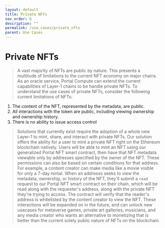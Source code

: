 ```yaml
---
layout: default
title: Private NFTs 
nav_order: 6
description: ""
permalink: /use_cases/private_nfts
parent: Use Cases
---
```



# Private NFTs
> A vast majority of NFTs are public by nature. This presents a multitude of limitations to the current NFT economy on major chains. As an oracle service, Portal Compute can extend the current capabilities of Layer-1 chains to be handle private NFTs. To understand the use cases of private NFTs, consider the following current limitations of NFTs:
1. The content of the NFT, represented by the metadata, are public.
2. All interactions with the token are public, including viewing ownership and ownership history.
3. There is no ability to issue access control

>Solutions that currently exist require the adoption of a whole new Layer-1 to mint, share, and interact with private NFTs. Our solution offers the ability for a user to mint a private NFT right on the Ethereum blockchain natively. Users will be able to mint an NFT using our generalized Portal NFT smart contract, then have that NFT metadata viewable only by addresses specified by the owner of the NFT. These permissions can also be based on certain conditions for that address. For example, a content creator can make media like a movie visible for only a 7-day rental. When an addresss seeks to view the metadata, ownership, or history of the NFT, they'll submit a `read` request to our Portal NFT smart contract on their chain, which will be read along with the requester's address, along with the private NFT they're trying to access. The contract will verify that the reader's address is whitelisted by the content creator to view the NFT. These interactions will be expanded on in the future, and can unlock new usecases for metaverse games, private art galleries, musicians, and any media creator who wants an alternative to monetizing that is better than the current solely public nature of NFTs on the blockchain.
